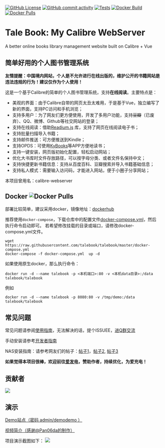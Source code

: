 [![GitHub License](https://img.shields.io/github/license/talebook/talebook?style=flat-square)](https://github.com/talebook/talebook/blob/master/LICENSE)
[![GitHub commit activity](https://img.shields.io/github/commit-activity/w/talebook/talebook?logo=github&style=flat-square&label=commits)]()
[![Tests](https://github.com/talebook/talebook/actions/workflows/ci.yml/badge.svg)](https://github.com/talebook/talebook/actions/workflows/ci.yml)
[![Docker Build](https://github.com/talebook/talebook/actions/workflows/build.yml/badge.svg)](https://github.com/talebook/talebook/actions/workflows/build.yml)
[![Docker Pulls](https://img.shields.io/docker/pulls/talebook/talebook.svg)](https://hub.docker.com/r/talebook/talebook)


# Tale Book: My Calibre WebServer

A better online books library management website built on Calibre + Vue

## 简单好用的个人图书管理系统

**友情提醒：中国境内网站，个人是不允许进行在线出版的，维护公开的书籍网站是违法违规的行为！建议仅作为个人使用！**

这是一个基于Calibre的简单的个人图书管理系统，支持**在线阅读**。主要特点是：
* 美观的界面：由于Calibre自带的网页太丑太难用，于是基于Vue，独立编写了新的界面，支持PC访问和手机浏览；
* 支持多用户：为了网友们更方便使用，开发了多用户功能，支持~~豆瓣~~（已废弃）、QQ、微博、Github等社交网站的登录；
* 支持在线阅读：借助[Readium.js](https://github.com/readium/readium-js-viewer) 库，支持了网页在线阅读电子书；
* 支持批量扫描导入书籍；
* 支持邮件推送：可方便推送到Kindle；
* 支持OPDS：可使用[KyBooks](http://kybook-reader.com/)等APP方便地读书；
* 支持一键安装，网页版初始化配置，轻松启动网站；
* 优化大书库时文件存放路径，可以按字母分类、或者文件名保持中文；
* 支持快捷更新书籍信息：支持从百度百科、豆瓣搜索并导入书籍基础信息；
* 支持私人模式：需要输入访问码，才能进入网站，便于小圈子分享网站；

本项目曾用名：calibre-webserver


## Docker ![Docker Pulls](https://img.shields.io/docker/pulls/talebook/talebook.svg)

部署比较简单，建议采用docker，镜像地址：[dockerhub](https://hub.docker.com/r/talebook/talebook)

推荐使用`docker-compose`，下载仓库中的配置文件[docker-compose.yml](docker-compose.yml)，然后执行命令启动即可。
若希望修改挂载的目录或端口，请修改docker-compose.yml文件。

```
wget https://raw.githubusercontent.com/talebook/talebook/master/docker-compose.yml
docker-compose -f docker-compose.yml  up -d
```


如果使用原生docker，那么执行命令：

`docker run -d --name talebook -p <本机端口>:80 -v <本机data目录>:/data talebook/talebook`


例如

`docker run -d --name talebook -p 8080:80 -v /tmp/demo:/data talebook/talebook`



## 常见问题 

常见问题请参阅[使用指南](document/README.zh_CN.md)，无法解决的话，提个ISSUEE，[进Q群交流](https://qm.qq.com/q/5lSfpJGsBq)

手动安装请参考[开发者指南](document/Development.zh_CN.md)

NAS安装指南：请参考网友们的帖子：[帖子1](https://post.smzdm.com/p/a992p6e0/)，[帖子2](https://post.smzdm.com/p/a3d7ox0k/), [帖子3](https://odcn.top/2019/02/26/2734/)

**如果觉得本项目很棒，欢迎前往[爱发电](https://afdian.net/@talebook)，赞助作者，持续优化，为爱充电！**


## 贡献者
[![](https://contrib.rocks/image?repo=talebook/talebook)](https://github.com/talebook/talebook/graphs/contributors)


## 演示

[Demo站点（密码 admin/demodemo ）](http://demo.talebook.org)

[视频简介（感谢@Pan06da的制作）](https://player.bilibili.com/player.html?aid=482258810&bvid=BV1AT411S7c3&cid=1018595245&page=1)


项目演示截图如下：
![](document/screenshot.png)
